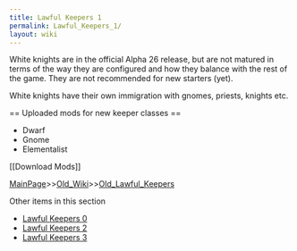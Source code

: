 ```yaml
---
title: Lawful Keepers 1
permalink: Lawful_Keepers_1/
layout: wiki
---
```

White knights are in the official Alpha 26 release, but are not matured in terms of the way they are configured and how they balance with the rest of the game. They are not recommended for new starters (yet).

White knights have their own immigration with gnomes, priests, knights etc.

== Uploaded mods for new keeper classes ==
* Dwarf
* Gnome
* Elementalist

[[Download Mods]]

[MainPage](/keeperrl_wiki/ "wikilink")>>[Old_Wiki](/keeperrl_wiki/Old_Wiki "wikilink")>>[Old_Lawful_Keepers](/keeperrl_wiki/Old_Lawful_Keepers "wikilink")

Other items in this section
-    [Lawful Keepers 0](/keeperrl_wiki/Lawful_Keepers_0 "wikilink")
-    [Lawful Keepers 2](/keeperrl_wiki/Lawful_Keepers_2 "wikilink")
-    [Lawful Keepers 3](/keeperrl_wiki/Lawful_Keepers_3 "wikilink")
